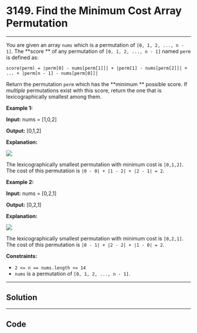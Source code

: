 # 3149. Find the Minimum Cost Array Permutation

---

You are given an array `nums` which is a permutation of `[0, 1, 2, ..., n - 1]`. The **score ** of any permutation of `[0, 1, 2, ..., n - 1]` named `perm` is defined as:

`score(perm) = |perm[0] - nums[perm[1]]| + |perm[1] - nums[perm[2]]| + ... + |perm[n - 1] - nums[perm[0]]|`

Return the permutation `perm` which has the **minimum ** possible score. If _multiple_ permutations exist with this score, return the one that is lexicographically smallest among them.

 

**Example 1:**

**Input:** nums = [1,0,2]

**Output:** [0,1,2]

**Explanation:**

**![](https://assets.leetcode.com/uploads/2024/04/04/example0gif.gif)**

The lexicographically smallest permutation with minimum cost is `[0,1,2]`. The cost of this permutation is `|0 - 0| + |1 - 2| + |2 - 1| = 2`.

**Example 2:**

**Input:** nums = [0,2,1]

**Output:** [0,2,1]

**Explanation:**

**![](https://assets.leetcode.com/uploads/2024/04/04/example1gif.gif)**

The lexicographically smallest permutation with minimum cost is `[0,2,1]`. The cost of this permutation is `|0 - 1| + |2 - 2| + |1 - 0| = 2`.

 

**Constraints:**

  * `2 <= n == nums.length <= 14`
  * `nums` is a permutation of `[0, 1, 2, ..., n - 1]`.

---

## Solution



---

## Code
```python


```